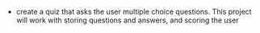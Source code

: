 * create a quiz that asks the user multiple choice questions.  This project will work with storing questions and answers, and scoring the user

